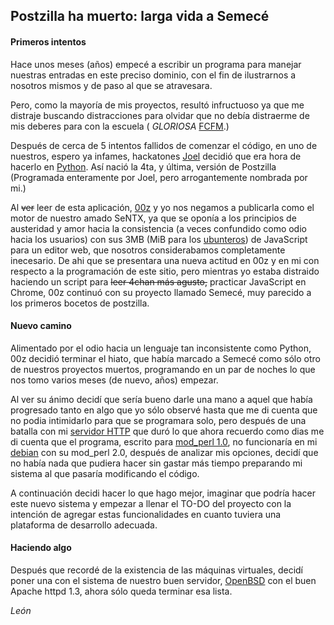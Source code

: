 ## Postzilla ha muerto: larga vida a Semecé

#### Primeros intentos

Hace unos meses (años) empecé a escribir un programa para manejar nuestras 
entradas en este preciso dominio, con el fin de ilustrarnos a nosotros 
mismos y de paso al que se atravesara.

Pero, como la mayoría de mis proyectos, resultó infructuoso ya que me 
distraje buscando distracciones para olvidar que no debía distraerme de 
mis deberes para con la escuela ( *GLORIOSA* [FCFM][].)

[FCFM]: http://www.fcfm.uanl.mx/

Después de cerca de 5 intentos fallidos de comenzar el código, en uno
de nuestros, espero ya infames, hackatones [Joel][miembros] decidió que era 
hora de hacerlo en [Python][]. Así nació la 4ta, y última, versión de Postzilla
(Programada enteramente por Joel, pero arrogantemente nombrada por mi.)

[miembros]: http://sentx.net/post/miembros
[Python]: http://www.python.org/about/

Al <del>ver</del> <add>leer de</add> esta aplicación, [00z][miembros] y yo nos
negamos a publicarla como el motor de nuestro amado SeNTX, ya que se oponía a los 
principios de austeridad y amor hacia la consistencia (a veces confundido como 
odio hacia los usuarios) con sus 3MB (MiB para los [ubunteros][lol]) de JavaScript para 
un editor web, que nosotros considerabamos completamente inecesario. De ahi que 
se presentara una nueva actitud en 00z y en mi con respecto a la programación de 
este sitio, pero mientras yo estaba distraido haciendo un script para <del>leer 
4chan más agusto,</del> <add>practicar JavaScript en Chrome,</add> 00z continuó 
con su proyecto llamado Semecé, muy parecido a los primeros bocetos de postzilla.

[lol]: http://www.neowin.net/news/ubuntu-implements-units-policy-will-switch-to-base-10-units-in-future-release

#### Nuevo camino

Alimentado por el odio hacia un lenguaje tan inconsistente como Python, 00z
decidió terminar el hiato, que había marcado a Semecé como sólo otro de 
nuestros proyectos muertos, programando en un par de noches lo que nos tomo
varios meses (de nuevo, años) empezar.

Al ver su ánimo decidí que sería bueno darle una mano a aquel que había
progresado tanto en algo que yo sólo observé hasta que me di cuenta que 
no podia intimidarlo para que se programara solo, pero después de una 
batalla con mi [servidor HTTP][httpd] que duró lo que ahora recuerdo como dias me
di cuenta que el programa, escrito para [mod_perl 1.0][mperl], no funcionaría en
mi [debian][] con su mod_perl 2.0, después de analizar mis opciones, decidí
que no había nada que pudiera hacer sin gastar más tiempo preparando mi
sistema al que pasaría modificando el código.

[httpd]: http://apache.org/
[debian]: http://debian.org/
[mperl]: http://perl.apache.org/

A continuación decidi hacer lo que hago mejor, imaginar que podría hacer este
nuevo sistema y empezar a llenar el TO-DO del proyecto con la intención de
agregar estas funcionalidades en cuanto tuviera una plataforma de desarrollo
adecuada.

#### Haciendo algo

Después que recordé de la existencia de las máquinas virtuales, decidí poner
una con el sistema de nuestro buen servidor, [OpenBSD][] con el buen Apache 
httpd 1.3, ahora sólo queda terminar esa lista.

[OpenBSD]: http://openbsd.org/

_León_
